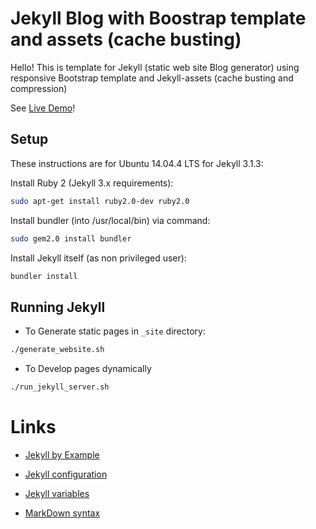 # Jekyll Blog with Boostrap template and assets (cache busting)

Hello! This is template for Jekyll (static web site Blog generator)
using responsive Bootstrap template and Jekyll-assets (cache busting
and compression)

See [Live Demo](https://hpaluch.github.io/jekyll-bootstrap-assets)!



## Setup

These instructions are for Ubuntu 14.04.4 LTS for Jekyll 3.1.3:

Install Ruby 2 (Jekyll 3.x requirements):

```bash
sudo apt-get install ruby2.0-dev ruby2.0
```

Install bundler (into /usr/local/bin) via command:

```bash
sudo gem2.0 install bundler
```

Install Jekyll itself (as non privileged user):


```bash
bundler install
```

## Running Jekyll

* To Generate static pages in `_site` directory:

```bash
./generate_website.sh
```

* To Develop pages dynamically

```bash
./run_jekyll_server.sh
```

# Links

*	[Jekyll by Example](http://www.andrewmunsell.com/tutorials/jekyll-by-example/index.html)

*	[Jekyll configuration](http://jekyllrb.com/docs/configuration/)

*	[Jekyll variables](http://jekyllrb.com/docs/variables/)

*	[MarkDown syntax](http://daringfireball.net/projects/markdown/syntax)

